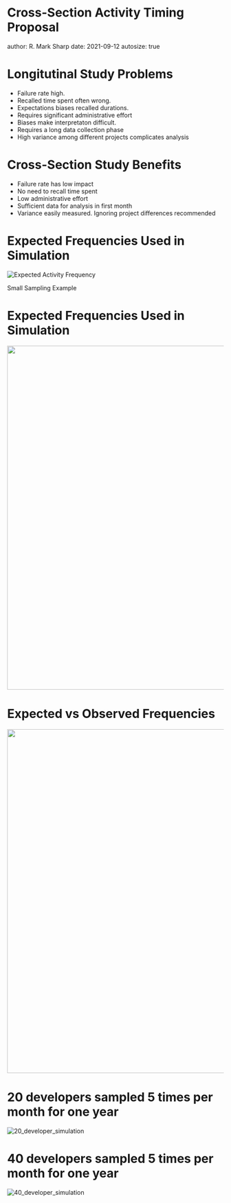 Cross-Section Activity Timing Proposal
========================================================
author: R. Mark Sharp
date: 2021-09-12
autosize: true

Longitutinal Study Problems
========================================================

-   Failure rate high.
-   Recalled time spent often wrong.
-   Expectations biases recalled durations.
-   Requires significant administrative effort
-   Biases make interpretaton difficult.
-   Requires a long data collection phase
-   High variance among different projects complicates analysis

Cross-Section Study Benefits
========================================================

-   Failure rate has low impact
-   No need to recall time spent
-   Low administrative effort
-   Sufficient data for analysis in first month
-   Variance easily measured. Ignoring project differences recommended

Expected Frequencies Used in Simulation
========================================================

![Expected Activity Frequency](
cross_sectional_timing_figures/activity_frequency.png)

Small Sampling Example

Expected Frequencies Used in Simulation
========================================================

<div align="center">
<img src="../../vignettescross_sectional_timing_figures/table_1.png" width=1200 height=800>
</div>


Expected vs Observed Frequencies
========================================================

<div align="center">
<img src="cross_sectional_timing_figures/table_2.png" width=1200 height=800>
</div>


20 developers sampled 5 times per month for one year
========================================================

![20_developer_simulation](
cross_sectional_timing_figures/figure_1.png)

40 developers sampled 5 times per month for one year
========================================================

![40_developer_simulation](
cross_sectional_timing_figures/figure_2.png)

